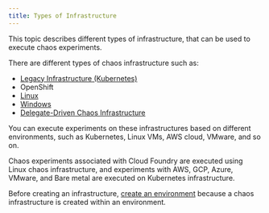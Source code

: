 ```yaml
---
title: Types of Infrastructure
---
```

This topic describes different types of infrastructure, that can be used to execute chaos experiments.

There are different types of chaos infrastructure such as:
- [Legacy Infrastructure (Kubernetes)](/docs/chaos-engineering/use-harness-ce/infrastructures/types/legacy-infra)
- OpenShift
- [Linux](/docs/chaos-engineering/use-harness-ce/infrastructures/types/legacy-infra/linux)
- [Windows](/docs/chaos-engineering/use-harness-ce/infrastructures/types/legacy-infra/windows)
- [Delegate-Driven Chaos Infrastructure](/docs/chaos-engineering/use-harness-ce/infrastructures/types/ddcr/)


You can execute experiments on these infrastructures based on different environments, such as Kubernetes, Linux VMs, AWS cloud, VMware, and so on.

Chaos experiments associated with Cloud Foundry are executed using Linux chaos infrastructure, and experiments with AWS, GCP, Azure, VMware, and Bare metal are executed on Kubernetes infrastructure.

Before creating an infrastructure, [create an environment](/docs/chaos-engineering/use-harness-ce/experiments/create-experiments#create-environment) because a chaos infrastructure is created within an environment.

